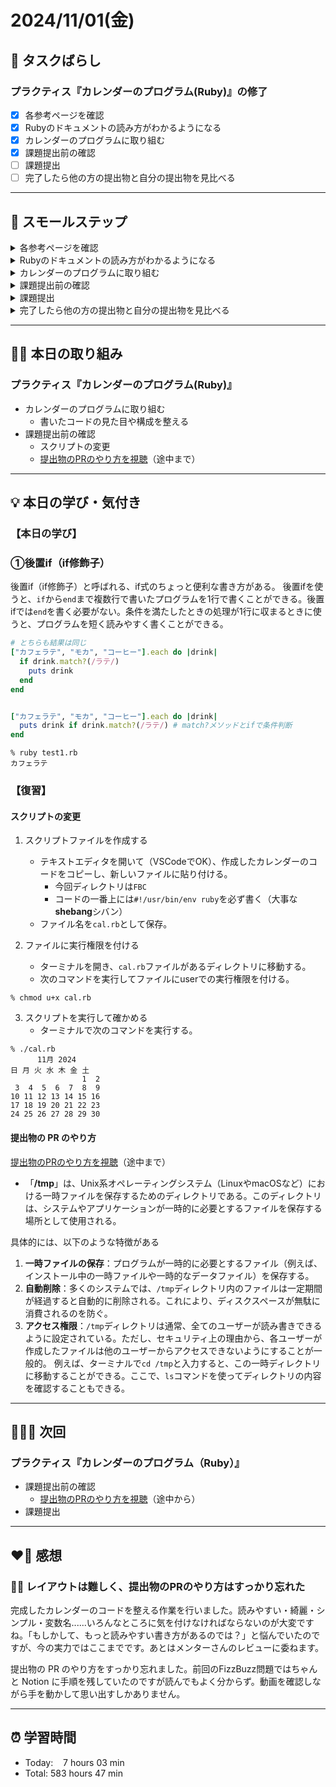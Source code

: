 # 2024/11/01(金)

## 🧩 タスクばらし
### プラクティス『カレンダーのプログラム(Ruby)』の修了
- [x] 各参考ページを確認
- [x] Rubyのドキュメントの読み方がわかるようになる
- [x] カレンダーのプログラムに取り組む
- [x] 課題提出前の確認
- [ ] 課題提出
- [ ] 完了したら他の方の提出物と自分の提出物を見比べる

------------

## 🐾 スモールステップ
<details><summary>各参考ページを確認</summary>

- [x] [class Enumerator](https://docs.ruby-lang.org/ja/latest/class/Enumerator.html)
- [x] [library optparse](https://docs.ruby-lang.org/ja/latest/library/optparse.html)
- [x] [class Date](https://docs.ruby-lang.org/ja/latest/class/Date.html)
- [x] [rubyでコマンドを作る](https://bootcamp.fjord.jp/articles/40)
- [x] [コマンドライン引数・オプションの処理](https://bootcamp.fjord.jp/pages/251)
- [x] [プログラミングでよく使う英単語のまとめ【随時更新】 - Qiita](https://qiita.com/Ted-HM/items/7dde25dcffae4cdc7923)
- [x] [プログラミング初心者は変数名やメソッド名を略さない方がいいよ、という話 - give IT a try](https://blog.jnito.com/entry/2020/10/20/092724)
</details>


<details><summary>Rubyのドキュメントの読み方がわかるようになる</summary>

- [x] 『[Ruby公式リファレンスの読み方](https://www.youtube.com/watch?v=5lvECnh_PCg)』
- [x] 『[Rubyの公式リファレンスが読めるようになる本](https://zenn.dev/jnchito/books/how-to-read-ruby-reference)』
   - [x] Chapter 01 はじめに
   - [x] Chapter 02 ユースケースその1：ググって公式リファレンスにたどり着いた場合
   - [x] Chapter 03 ユースケースその2：クラスのメソッド一覧から目的のメソッドを探す場合
   - [x] Chapter 04 ユースケースその3：Rubyにはどんなクラスやモジュールがあるのか知りたい場合
   - [x] Chapter 05 ユースケースその4：わからない用語を調べたい場合
   - [x] Chapter 06 ユースケースその5：記号の意味を調べたい場合
   - [x] Chapter 07 ユースケースその6：Rubyの使い方や言語仕様を学びたい場合
   - [x] Chapter 08 ユースケースその7：公式リファレンスを横断的に検索したい場合
   - [x] Chapter 09 付録：Ruby on Railsの公式リファレンスについて
</details>


<details><summary>カレンダーのプログラムに取り組む</summary>

- [x] カレンダーのプログラムを書く

**※ 分からない箇所が出てきたときは、以下のヒントを適宜参考にすること**
- [library optparse](https://docs.ruby-lang.org/ja/latest/library/optparse.html)
- [Date class](https://docs.ruby-lang.org/ja/latest/class/Date.html)
- [カレンダー課題のQ&A](https://bootcamp.fjord.jp/questions/tags/%E3%82%AB%E3%83%AC%E3%83%B3%E3%83%80%E3%83%BC?all=true)
- [【新人プログラマ応援】開発タスクをアサインされたらどういう手順で進めるべきか - Qiita](https://qiita.com/jnchito/items/017487cd882091494298)
- [セルフマネジメントの必須スキル「タスクばらし」そのポイント | Social Change!](https://kuranuki.sonicgarden.jp/archives/21981)
- [プログラミング初心者歓迎！「エラーが出ました。どうすればいいですか？」から卒業するための基本と極意（解説動画付き）](https://qiita.com/jnchito/items/056325421b7e36f02335)
- [🤔 わからないことをメンターや他の受講生に質問をする方法](https://bootcamp.fjord.jp/pages/use_the_question_room) 
</details>


<details><summary>課題提出前の確認</summary>

- [x] [RubyTips - komagataのブログ](https://docs.komagata.org/tags/rubytips/)
- [x] [初心者がRailsプロジェクトへの初PRする前に見るチェックリスト - komagataのブログ](https://docs.komagata.org/5676)
- [x] [GitHubでコードを提出するときに気をつけること](https://bootcamp.fjord.jp/pages/info-for-github)
- [x] [プログラミング初心者はgit commitする前に必ずdiffを自分でレビューするクセを付けよう](https://bootcamp.fjord.jp/pages/322)
- [x] [プルリクエスト形式で提出物を出す際の「これはやっちゃダメ」リスト](https://bootcamp.fjord.jp/pages/317)
</details>


<details><summary>課題提出</summary>

- [ ] Pull Request としてアップする
- [ ] URL と Terminal での実行結果を提出
</details>


<details><summary>完了したら他の方の提出物と自分の提出物を見比べる</summary>

- [ ] 他の方の提出物と自分の提出物を見比べる
</details>

------------

## ✍🏻 本日の取り組み
### プラクティス『カレンダーのプログラム(Ruby)』
- カレンダーのプログラムに取り組む
   - 書いたコードの見た目や構成を整える
- 課題提出前の確認
   - スクリプトの変更
   - [提出物のPRのやり方を視聴](https://www.youtube.com/watch?v=XMgLL4qIyEA&t=2s)（途中まで）

------------

## 💡 本日の学び・気付き
### 【本日の学び】
### ①後置if（if修飾子）
後置if（if修飾子）と呼ばれる、if式のちょっと便利な書き方がある。
後置ifを使うと、`if`から`end`まで複数行で書いたプログラムを1行で書くことができる。後置ifでは`end`を書く必要がない。条件を満たしたときの処理が1行に収まるときに使うと、プログラムを短く読みやすく書くことができる。
```ruby
# とちらも結果は同じ
["カフェラテ", "モカ", "コーヒー"].each do |drink|
  if drink.match?(/ラテ/)
    puts drink
  end
end


["カフェラテ", "モカ", "コーヒー"].each do |drink|
  puts drink if drink.match?(/ラテ/) # match?メソッドとifで条件判断
end
```
```shell
% ruby test1.rb
カフェラテ
```

### 【復習】
#### スクリプトの変更
1. スクリプトファイルを作成する
   - テキストエディタを開いて（VSCodeでOK）、作成したカレンダーのコードをコピーし、新しいファイルに貼り付ける。
      - 今回ディレクトリは`FBC`
      - コードの一番上には`#!/usr/bin/env ruby`を必ず書く（大事な**shebang**シバン）
   -  ファイル名を`cal.rb`として保存。

2. ファイルに実行権限を付ける
   - ターミナルを開き、`cal.rb`ファイルがあるディレクトリに移動する。
   - 次のコマンドを実行してファイルにuserでの実行権限を付ける。
```shell
% chmod u+x cal.rb
```
3. スクリプトを実行して確かめる
   - ターミナルで次のコマンドを実行する。
```shell
% ./cal.rb
      11月 2024      
日 月 火 水 木 金 土
                1  2 
 3  4  5  6  7  8  9 
10 11 12 13 14 15 16 
17 18 19 20 21 22 23 
24 25 26 27 28 29 30
```

#### 提出物の PR のやり方
[提出物のPRのやり方を視聴](https://www.youtube.com/watch?v=XMgLL4qIyEA&t=2s)（途中まで）
- 「**/tmp**」は、Unix系オペレーティングシステム（LinuxやmacOSなど）における一時ファイルを保存するためのディレクトリである。このディレクトリは、システムやアプリケーションが一時的に必要とするファイルを保存する場所として使用される。

具体的には、以下のような特徴がある

1. **一時ファイルの保存**：プログラムが一時的に必要とするファイル（例えば、インストール中の一時ファイルや一時的なデータファイル）を保存する。
2. **自動削除**：多くのシステムでは、`/tmp`ディレクトリ内のファイルは一定期間が経過すると自動的に削除される。これにより、ディスクスペースが無駄に消費されるのを防ぐ。
3. **アクセス権限**：`/tmp`ディレクトリは通常、全てのユーザーが読み書きできるように設定されている。ただし、セキュリティ上の理由から、各ユーザーが作成したファイルは他のユーザーからアクセスできないようにすることが一般的。
例えば、ターミナルで`cd /tmp`と入力すると、この一時ディレクトリに移動することができる。ここで、`ls`コマンドを使ってディレクトリの内容を確認することもできる。


------------

## 🏃🏻‍➡️ 次回
### プラクティス『カレンダーのプログラム（Ruby）』
- 課題提出前の確認
   - [提出物のPRのやり方を視聴](https://www.youtube.com/watch?v=XMgLL4qIyEA&t=2s)（途中から）
- 課題提出

------------

## ❤️‍🔥 感想
### 🤔🫥 レイアウトは難しく、提出物のPRのやり方はすっかり忘れた
完成したカレンダーのコードを整える作業を行いました。読みやすい・綺麗・シンプル・変数名......いろんなところに気を付けなければならないのが大変ですね。「もしかして、もっと読みやすい書き方があるのでは？」と悩んでいたのですが、今の実力ではここまでです。あとはメンターさんのレビューに委ねます。

提出物の PR のやり方をすっかり忘れました。前回のFizzBuzz問題ではちゃんと Notion に手順を残していたのですが読んでもよく分からず。動画を確認しながら手を動かして思い出すしかありません。

------------

## ⏰ 学習時間
- Today:&nbsp;&nbsp;&nbsp; 7 hours 03 min
- Total: 583 hours 47 min
